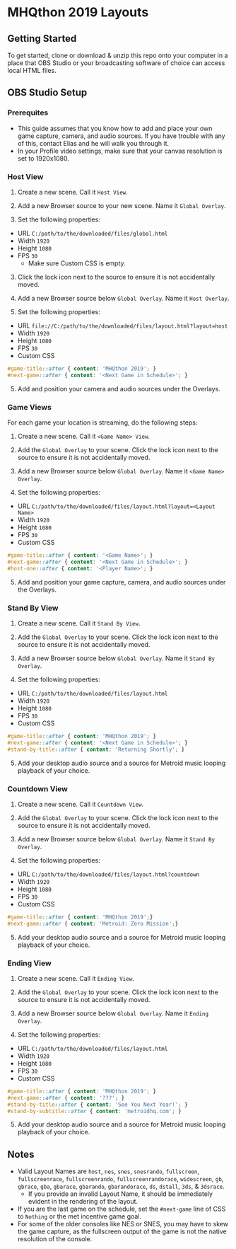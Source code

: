 # MHQthon 2019 Layouts

## Getting Started
To get started, clone or download & unzip this repo onto your computer in a place that OBS Studio or your broadcasting software of choice can access local HTML files.

## OBS Studio Setup
### Prerequites
* This guide assumes that you know how to add and place your own game capture, camera, and audio sources. If you have trouble with any of this, contact Elias and he will walk you through it.
* In your Profile video settings, make sure that your canvas resolution is set to 1920x1080.

### Host View
1) Create a new scene. Call it `Host View`.

2) Add a new Browser source to your new scene. Name it `Global Overlay`.

3) Set the following properties:
* URL `C:/path/to/the/downloaded/files/global.html`
* Width `1920`
* Height `1080`
* FPS `30`
  * Make sure Custom CSS is empty.

3) Click the lock icon next to the source to ensure it is not accidentally moved.

4) Add a new Browser source below `Global Overlay`. Name it `Host Overlay`.

3) Set the following properties:
* URL `file://C:/path/to/the/downloaded/files/layout.html?layout=host`
* Width `1920`
* Height `1080`
* FPS `30`
* Custom CSS
```css
#game-title::after { content: 'MHQthon 2019'; }
#next-game::after { content: '<Next Game in Schedule>'; }
  ```

5) Add and position your camera and audio sources under the Overlays.

### Game Views
For each game your location is streaming, do the following steps:
1) Create a new scene. Call it `<Game Name> View`.

2) Add the `Global Overlay` to your scene. Click the lock icon next to the source to ensure it is not accidentally moved.

3) Add a new Browser source below `Global Overlay`. Name it `<Game Name> Overlay`.

4) Set the following properties:
* URL `C:/path/to/the/downloaded/files/layout.html?layout=<Layout Name>`
* Width `1920`
* Height `1080`
* FPS `30`
* Custom CSS
```css
#game-title::after { content: '<Game Name>'; }
#next-game::after { content: '<Next Game in Schedule>'; }
#host-one::after { content: '<Player Name>'; }
  ```

5) Add and position your game capture, camera, and audio sources under the Overlays.

### Stand By View
1) Create a new scene. Call it `Stand By View`.

2) Add the `Global Overlay` to your scene. Click the lock icon next to the source to ensure it is not accidentally moved.

3) Add a new Browser source below `Global Overlay`. Name it `Stand By Overlay`.

4) Set the following properties:
* URL `C:/path/to/the/downloaded/files/layout.html`
* Width `1920`
* Height `1080`
* FPS `30`
* Custom CSS
```css
#game-title::after { content: 'MHQthon 2019'; }
#next-game::after { content: '<Next Game in Schedule>'; }
#stand-by-title::after { content: 'Returning Shortly'; }
  ```

5) Add your desktop audio source and a source for Metroid music looping playback of your choice.

### Countdown View
1) Create a new scene. Call it `Countdown View`.

2) Add the `Global Overlay` to your scene. Click the lock icon next to the source to ensure it is not accidentally moved.

3) Add a new Browser source below `Global Overlay`. Name it `Stand By Overlay`.

4) Set the following properties:
* URL `C:/path/to/the/downloaded/files/layout.html?countdown`
* Width `1920`
* Height `1080`
* FPS `30`
* Custom CSS
```css
#game-title::after { content: 'MHQthon 2019';}
#next-game::after { content: 'Metroid: Zero Mission';}
  ```

5) Add your desktop audio source and a source for Metroid music looping playback of your choice.

### Ending View
1) Create a new scene. Call it `Ending View`.

2) Add the `Global Overlay` to your scene. Click the lock icon next to the source to ensure it is not accidentally moved.

3) Add a new Browser source below `Global Overlay`. Name it `Ending Overlay`.

4) Set the following properties:
* URL `C:/path/to/the/downloaded/files/layout.html`
* Width `1920`
* Height `1080`
* FPS `30`
* Custom CSS
```css
#game-title::after { content: 'MHQthon 2019'; }
#next-game::after { content: '???'; }
#stand-by-title::after { content: 'See You Next Year!'; }
#stand-by-subtitle::after { content: 'metroidhq.com'; }
  ```

5) Add your desktop audio source and a source for Metroid music looping playback of your choice.

## Notes

* Valid Layout Names are `host`, `nes`, `snes`, `snesrando`, `fullscreen`, `fullscreenrace`, `fullscreenrando`, `fullscreenrandorace`, `widescreen`, `gb`, `gbrace`, `gba`, `gbarace`, `gbarando`, `gbarandorace`, `ds`, `dstall`, `3ds`, & `3dsrace`.
  * If you provide an invalid Layout Name, it should be immediately evident in the rendering of the layout.
* If you are the last game on the schedule, set the `#next-game` line of CSS to `Nothing` or the met incentive game goal.
* For some of the older consoles like NES or SNES, you may have to skew the game capture, as the fullscreen output of the game is not the native resolution of the console.
